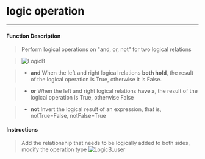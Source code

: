 # logic operation
__________________________

#### Function Description

>Perform logical operations on "and, or, not" for two logical relations

>![LogicB](/image/Logic/LogicB.jpg)

>* __and__
When the left and right logical relations __both hold__, the result of the logical operation is True, otherwise it is False.

>* __or__
When the left and right logical relations __have a__, the result of the logical operation is True, otherwise False

>* __not__
Invert the logical result of an expression, that is, notTrue=False, notFalse=True

#### Instructions

>Add the relationship that needs to be logically added to both sides, modify the operation type
>![LogicB_user](/image/Logic/LogicB_user.gif)
